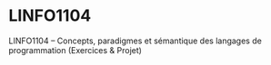 # LINFO1104
 LINFO1104 – Concepts, paradigmes et sémantique des langages de programmation (Exercices &amp; Projet)
